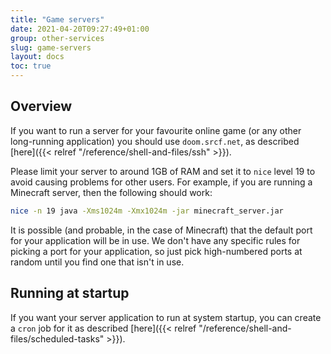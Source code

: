 ```yaml
---
title: "Game servers"
date: 2021-04-20T09:27:49+01:00
group: other-services
slug: game-servers
layout: docs
toc: true
---
```


## Overview

If you want to run a server for your favourite online game (or any other
long-running application) you should use `doom.srcf.net`, as described
[here]({{< relref "/reference/shell-and-files/ssh" >}}).

Please limit your server to around 1GB of RAM and set it to `nice` level
19 to avoid causing problems for other users. For example, if you are
running a Minecraft server, then the following should work:

```bash
nice -n 19 java -Xms1024m -Xmx1024m -jar minecraft_server.jar
```

It is possible (and probable, in the case of Minecraft) that the default
port for your application will be in use. We don't have any specific
rules for picking a port for your application, so just pick
high-numbered ports at random until you find one that isn't in use.

## Running at startup

If you want your server application to run at system startup, you can
create a `cron` job for it as described
[here]({{< relref "/reference/shell-and-files/scheduled-tasks" >}}).
